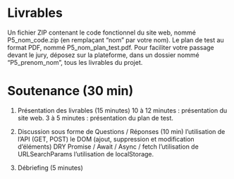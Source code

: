 # Livrables

Un fichier ZIP contenant le code fonctionnel du site web, nommé P5_nom_code.zip (en remplaçant “nom” par votre nom).
Le plan de test au format PDF, nommé P5_nom_plan_test.pdf.
Pour faciliter votre passage devant le jury, déposez sur la plateforme, dans un dossier nommé “P5_prenom_nom”, tous les livrables du projet.

# Soutenance (30 min)

1. Présentation des livrables (15 minutes)
   10 à 12 minutes : présentation du site web.
   3 à 5 minutes : présentation du plan de test.

2. Discussion sous forme de Questions / Réponses (10 min)
   l’utilisation de l’API (GET, POST)
   le DOM (ajout, suppression et modification d’éléments)
   DRY
   Promise / Await / Async / fetch
   l’utilisation de URLSearchParams
   l’utilisation de localStorage.

3. Débriefing (5 minutes)
